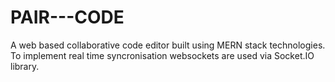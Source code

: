 # PAIR---CODE
A web based collaborative code editor built using MERN stack technologies. 
To implement real time syncronisation websockets are used via Socket.IO library.
